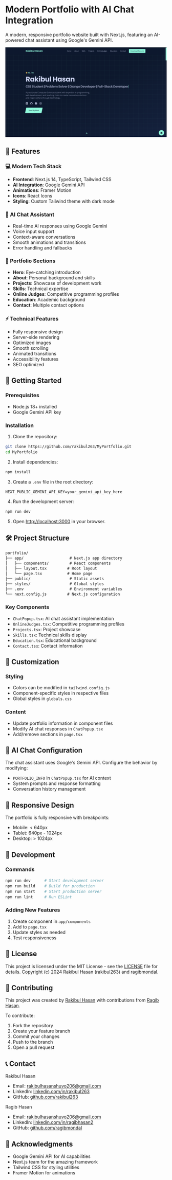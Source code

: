 # Modern Portfolio with AI Chat Integration

A modern, responsive portfolio website built with Next.js, featuring an AI-powered chat assistant using Google's Gemini API.

![Portfolio Preview](public/portfolio-preview.png)

## 🌟 Features

### 💻 Modern Tech Stack
- **Frontend**: Next.js 14, TypeScript, Tailwind CSS
- **AI Integration**: Google Gemini API
- **Animations**: Framer Motion
- **Icons**: React Icons
- **Styling**: Custom Tailwind theme with dark mode

### 🤖 AI Chat Assistant
- Real-time AI responses using Google Gemini
- Voice input support
- Context-aware conversations
- Smooth animations and transitions
- Error handling and fallbacks

### 📱 Portfolio Sections
- **Hero**: Eye-catching introduction
- **About**: Personal background and skills
- **Projects**: Showcase of development work
- **Skills**: Technical expertise
- **Online Judges**: Competitive programming profiles
- **Education**: Academic background
- **Contact**: Multiple contact options

### ⚡ Technical Features
- Fully responsive design
- Server-side rendering
- Optimized images
- Smooth scrolling
- Animated transitions
- Accessibility features
- SEO optimized

## 🚀 Getting Started

### Prerequisites
- Node.js 18+ installed
- Google Gemini API key

### Installation

1. Clone the repository:
```bash
git clone https://github.com/rakibul263/MyPortfolio.git
cd MyPortfolio
```

2. Install dependencies:
```bash
npm install
```

3. Create a `.env` file in the root directory:
```env
NEXT_PUBLIC_GEMINI_API_KEY=your_gemini_api_key_here
```

4. Run the development server:
```bash
npm run dev
```

5. Open [http://localhost:3000](http://localhost:3000) in your browser.

## 🛠️ Project Structure

```
portfolio/
├── app/                    # Next.js app directory
│   ├── components/         # React components
│   ├── layout.tsx         # Root layout
│   └── page.tsx           # Home page
├── public/                 # Static assets
├── styles/                 # Global styles
├── .env                    # Environment variables
└── next.config.js         # Next.js configuration
```

### Key Components
- `ChatPopup.tsx`: AI chat assistant implementation
- `OnlineJudges.tsx`: Competitive programming profiles
- `Projects.tsx`: Project showcase
- `Skills.tsx`: Technical skills display
- `Education.tsx`: Educational background
- `Contact.tsx`: Contact information

## 🎨 Customization

### Styling
- Colors can be modified in `tailwind.config.js`
- Component-specific styles in respective files
- Global styles in `globals.css`

### Content
- Update portfolio information in component files
- Modify AI chat responses in `ChatPopup.tsx`
- Add/remove sections in `page.tsx`

## 🤖 AI Chat Configuration

The chat assistant uses Google's Gemini API. Configure the behavior by modifying:
- `PORTFOLIO_INFO` in `ChatPopup.tsx` for AI context
- System prompts and response formatting
- Conversation history management

## 📱 Responsive Design

The portfolio is fully responsive with breakpoints:
- Mobile: < 640px
- Tablet: 640px - 1024px
- Desktop: > 1024px

## 🔧 Development

### Commands
```bash
npm run dev      # Start development server
npm run build    # Build for production
npm run start    # Start production server
npm run lint     # Run ESLint
```

### Adding New Features
1. Create component in `app/components`
2. Add to `page.tsx`
3. Update styles as needed
4. Test responsiveness

## 📄 License

This project is licensed under the MIT License - see the [LICENSE](LICENSE) file for details.
Copyright (c) 2024 Rakibul Hasan (rakibul263) and ragibmondal.

## 🤝 Contributing

This project was created by [Rakibul Hasan](https://github.com/rakibul263) with contributions from [Ragib Hasan](https://github.com/ragibmondal).

To contribute:
1. Fork the repository
2. Create your feature branch
3. Commit your changes
4. Push to the branch
5. Open a pull request

## 📞 Contact

Rakibul Hasan
- Email: rakibulhasanshuvo206@gmail.com
- LinkedIn: [linkedin.com/in/rakibul263](https://linkedin.com/in/rakibul263)
- GitHub: [github.com/rakibul263](https://github.com/rakibul263)

Ragib Hasan
- Email: rakibulhasanshuvo206@gmail.com
- LinkedIn: [linkedin.com/in/ragibhasan2](https://linkedin.com/in/ragibhasan2)
- GitHub: [github.com/ragibmondal](https://github.com/ragibmondal)

## 🙏 Acknowledgments

- Google Gemini API for AI capabilities
- Next.js team for the amazing framework
- Tailwind CSS for styling utilities
- Framer Motion for animations 